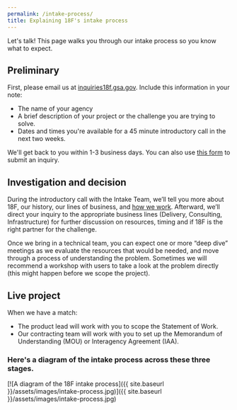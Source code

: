 ```yaml
---
permalink: /intake-process/
title: Explaining 18F's intake process
---
```


Let's talk! This page walks you through our intake process so you know what to expect.

## Preliminary

First, please email us at [inquiries18f.gsa.gov](mailto:inquiries18f.gsa.gov). Include this information in your note:

  * The name of your agency
  * A brief description of your project or the challenge you are trying to solve.
  * Dates and times you're available for a 45 minute introductory call in the next two weeks.

We'll get back to you within 1-3 business days. You can also use [this form](https://docs.google.com/a/gsa.gov/forms/d/1CDATOcmHy5HO2-pfPaG5cunVP7Wk5VCBsKommRmztLM/viewform) to submit an inquiry.

## Investigation and decision

During the introductory call with the Intake Team, we’ll tell you more about 18F, our history, our lines of business, and [how we work](https://pages.18f.gov/Partnership-Playbook/). Afterward, we’ll direct your inquiry to the appropriate business lines (Delivery, Consulting, Infrastructure) for further discussion on resources, timing and if 18F is the right partner for the challenge.

Once we bring in a technical team, you can expect one or more “deep dive” meetings as we evaluate the resources that would be needed, and move through a process of understanding the problem. Sometimes we will recommend a workshop with users to take a look at the problem directly (this might happen before we scope the project).

## Live project

When we have a match:

   * The product lead will work with you to scope the Statement of Work.
   * Our contracting team will work with you to set up the Memorandum of Understanding (MOU) or Interagency Agreement (IAA).

### Here's a diagram of the intake process across these three stages.

[![A diagram of the 18F intake process]({{ site.baseurl }}/assets/images/intake-process.jpg)]({{ site.baseurl }}/assets/images/intake-process.jpg)

